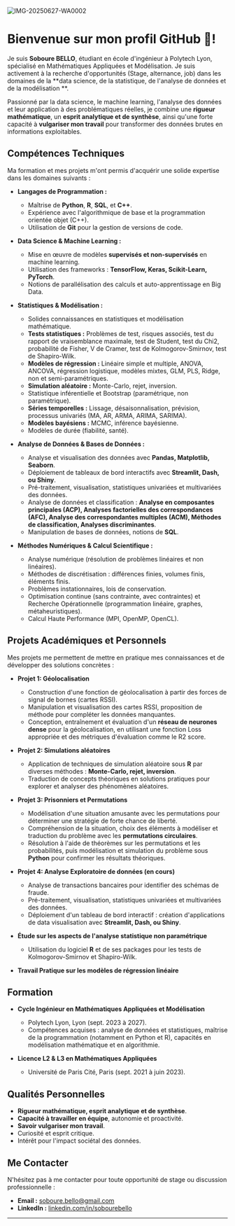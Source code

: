 ![IMG-20250627-WA0002](https://github.com/user-attachments/assets/8da37dbb-b279-4979-8a60-e242fd8240e0)
# Bienvenue sur mon profil GitHub 👋!

 Je suis **Soboure BELLO**, étudiant en école d'ingénieur à Polytech Lyon, spécialisé en Mathématiques Appliquées et Modélisation.  Je suis activement à la recherche d'opportunités (Stage, alternance, job)  dans les domaines de la **data science, de la statistique, de l'analyse de données et de la modélisation **.

Passionné par la data science, le machine learning, l'analyse des données et leur application à des problématiques réelles, je combine une **rigueur mathématique**, un **esprit analytique et de synthèse**, ainsi qu'une forte capacité à **vulgariser mon travail** pour transformer des données brutes en informations exploitables.

## **Compétences Techniques**

Ma formation et mes projets m'ont permis d'acquérir une solide expertise dans les domaines suivants :

*   **Langages de Programmation :**
    *   Maîtrise de **Python**, **R**, **SQL**, et **C++**.
    *   Expérience avec l'algorithmique de base et la programmation orientée objet (C++).
    *   Utilisation de **Git** pour la gestion de versions de code.

*   **Data Science & Machine Learning :**
    *   Mise en œuvre de modèles **supervisés et non-supervisés** en machine learning.
    *   Utilisation des frameworks : **TensorFlow, Keras, Scikit-Learn, PyTorch**.
    *   Notions de parallélisation des calculs et auto-apprentissage en Big Data.

*   **Statistiques & Modélisation :**
    *   Solides connaissances en statistiques et modélisation mathématique.
    *   **Tests statistiques :** Problèmes de test, risques associés, test du rapport de vraisemblance maximale, test de Student, test du Chi2, probabilité de Fisher, V de Cramer, test de Kolmogorov-Smirnov, test de Shapiro-Wilk.
    *   **Modèles de régression :** Linéaire simple et multiple, ANOVA, ANCOVA, régression logistique, modèles mixtes, GLM, PLS, Ridge, non et semi-paramétriques.
    *   **Simulation aléatoire :** Monte-Carlo, rejet, inversion.
    *   Statistique inférentielle et Bootstrap (paramétrique, non paramétrique).
    *   **Séries temporelles :** Lissage, désaisonnalisation, prévision, processus univariés (MA, AR, ARMA, ARIMA, SARIMA).
    *   **Modèles bayésiens :** MCMC, inférence bayésienne.
    *   Modèles de durée (fiabilité, santé).

*   **Analyse de Données & Bases de Données :**
    *   Analyse et visualisation des données avec **Pandas, Matplotlib, Seaborn**.
    *   Déploiement de tableaux de bord interactifs avec **Streamlit, Dash, ou Shiny**.
    *   Pré-traitement, visualisation, statistiques univariées et multivariées des données.
    *   Analyse de données et classification : **Analyse en composantes principales (ACP), Analyses factorielles des correspondances (AFC), Analyse des correspondantes multiples (ACM), Méthodes de classification, Analyses discriminantes**.
    *   Manipulation de bases de données, notions de **SQL**.

*   **Méthodes Numériques & Calcul Scientifique :**
    *   Analyse numérique (résolution de problèmes linéaires et non linéaires).
    *   Méthodes de discrétisation : différences finies, volumes finis, éléments finis.
    *   Problèmes instationnaires, lois de conservation.
    *   Optimisation continue (sans contrainte, avec contraintes) et Recherche Opérationnelle (programmation linéaire, graphes, métaheuristiques).
    *   Calcul Haute Performance (MPI, OpenMP, OpenCL).

## **Projets Académiques et Personnels**

Mes projets me permettent de mettre en pratique mes connaissances et de développer des solutions concrètes :

*   **Projet 1: Géolocalisation**
    *   Construction d'une fonction de géolocalisation à partir des forces de signal de bornes (cartes RSSI).
    *   Manipulation et visualisation des cartes RSSI, proposition de méthode pour compléter les données manquantes.
    *   Conception, entraînement et évaluation d'un **réseau de neurones dense** pour la géolocalisation, en utilisant une fonction Loss appropriée et des métriques d'évaluation comme le R2 score.

*   **Projet 2: Simulations aléatoires**
    *   Application de techniques de simulation aléatoire sous **R** par diverses méthodes : **Monte-Carlo, rejet, inversion**.
    *   Traduction de concepts théoriques en solutions pratiques pour explorer et analyser des phénomènes aléatoires.

*   **Projet 3: Prisonniers et Permutations**
    *   Modélisation d'une situation amusante avec les permutations pour déterminer une stratégie de forte chance de liberté.
    *   Compréhension de la situation, choix des éléments à modéliser et traduction du problème avec les **permutations circulaires**.
    *   Résolution à l'aide de théorèmes sur les permutations et les probabilités, puis modélisation et simulation du problème sous **Python** pour confirmer les résultats théoriques.

*   **Projet 4: Analyse Exploratoire de données (en cours)**
    *   Analyse de transactions bancaires pour identifier des schémas de fraude.
    *   Pré-traitement, visualisation, statistiques univariées et multivariées des données.
    *   Déploiement d'un tableau de bord interactif : création d'applications de data visualisation avec **Streamlit, Dash, ou Shiny**.

*   **Étude sur les aspects de l'analyse statistique non paramétrique**
    *   Utilisation du logiciel **R** et de ses packages pour les tests de Kolmogorov-Smirnov et Shapiro-Wilk.

*   **Travail Pratique sur les modèles de régression linéaire**

## **Formation**

*   **Cycle Ingénieur en Mathématiques Appliquées et Modélisation**
    *   Polytech Lyon, Lyon (sept. 2023 à 2027).
    *   Compétences acquises : analyse de données et statistiques, maîtrise de la programmation (notamment en Python et R), capacités en modélisation mathématique et en algorithmie.

*   **Licence L2 & L3 en Mathématiques Appliquées**
    *   Université de Paris Cité, Paris (sept. 2021 à juin 2023).

## **Qualités Personnelles**

*   **Rigueur mathématique, esprit analytique et de synthèse**.
*   **Capacité à travailler en équipe**, autonomie et proactivité.
*   **Savoir vulgariser mon travail**.
*   Curiosité et esprit critique.
*   Intérêt pour l'impact sociétal des données.

## **Me Contacter**

N'hésitez pas à me contacter pour toute opportunité de stage ou discussion professionnelle :

*   **Email :** soboure.bello@gmail.com
*   **LinkedIn :** [linkedin.com/in/sobourebello](https://www.linkedin.com/in/sobourebello)

---

